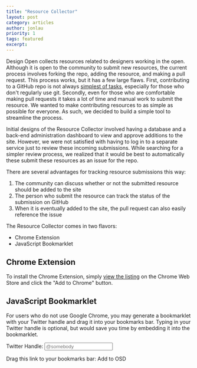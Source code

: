 ```yaml
---
title: "Resource Collector"
layout: post
category: articles
author: jonlau
priority: 1
tags: featured
excerpt:
---
```

Design Open collects resources related to designers working in the open. Although it is open to the community to submit new resources, the current process involves forking the repo, adding the resource, and making a pull request. This process works, but it has a few large flaws. First, contributing to a GitHub repo is not always [simplest of tasks](http://designopen.org/articles/how-to-contribute/), especially for those who don't regularly use git. Secondly, even for those who are comfortable making pull requests it takes a lot of time and manual work to submit the resource. We wanted to make contributing resources to as simple as possible for everyone. As such, we decided to build a simple tool to streamline the process.

Initial designs of the Resource Collector involved having a database and a back-end administration dashboard to view and approve additions to the site. However, we were not satisfied with having to log in to a separate service just to review these incoming submissions. While searching for a simpler review process, we realized that it would be best to automatically these submit these resources as an issue for the repo.

There are several advantages for tracking resource submissions this way:

1. The community can discuss whether or not the submitted resource should be added to the site
2. The person who submit the resource can track the status of the submission on GitHub
3. When it is eventually added to the site, the pull request can also easily reference the issue

The Resource Collector comes in two flavors:

- Chrome Extension
- JavaScript Bookmarklet

## Chrome Extension

To install the Chrome Extension, simply [view the listing](https://chrome.google.com/webstore/detail/design-open/jahbclkpigpnoeamhgdilpdocgicnmml) on the Chrome Web Store and click the "Add to Chrome" button.

## JavaScript Bookmarklet

For users who do not use Google Chrome, you may generate a bookmarklet with your Twitter handle and drag it into your bookmarks bar. Typing in your Twitter handle is optional, but would save you time by embedding it into the bookmarklet.

Twitter Handle:
<input type="text" id="bookmarklet-twitter" placeholder="@somebody">

Drag this link to your bookmarks bar:
<a id="bookmarklet-link">Add to OSD</a>

<script type="text/javascript" src="https://osdrc.herokuapp.com/javascripts/bookmarklet.js"></script>
